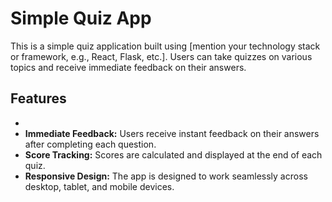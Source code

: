 # Simple Quiz App

This is a simple quiz application built using [mention your technology stack or framework, e.g., React, Flask, etc.]. Users can take quizzes on various topics and receive immediate feedback on their answers.

## Features

- 
- **Immediate Feedback:** Users receive instant feedback on their answers after completing each question.
- **Score Tracking:** Scores are calculated and displayed at the end of each quiz.
- **Responsive Design:** The app is designed to work seamlessly across desktop, tablet, and mobile devices.

